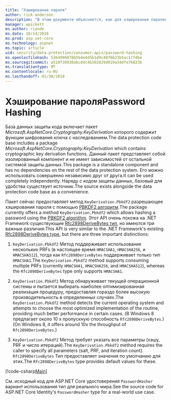 ```yaml
---
title: "Хэширование пароля"
author: rick-anderson
description: "В этом документе объясняется, как для хэширования паролей с помощью интерфейсов API защиты данных ASP.NET Core."
manager: wpickett
ms.author: riande
ms.date: 10/14/2016
ms.prod: asp.net-core
ms.technology: aspnet
ms.topic: article
uid: security/data-protection/consumer-apis/password-hashing
ms.openlocfilehash: 536499687865b4e4d5b1d9c4076623b5ac1ffdbe
ms.sourcegitcommit: a510f38930abc84c4b302029d019a34dfe76823b
ms.translationtype: MT
ms.contentlocale: ru-RU
ms.lasthandoff: 01/30/2018
---
```

# <a name="password-hashing"></a><span data-ttu-id="72dad-103">Хэширование пароля</span><span class="sxs-lookup"><span data-stu-id="72dad-103">Password Hashing</span></span>

<span data-ttu-id="72dad-104">База данных защиты кода включает пакет *Microsoft.AspNetCore.Cryptography.KeyDerivation* которого содержит функции шифрования ключа с наследованием.</span><span class="sxs-lookup"><span data-stu-id="72dad-104">The data protection code base includes a package *Microsoft.AspNetCore.Cryptography.KeyDerivation* which contains cryptographic key derivation functions.</span></span> <span data-ttu-id="72dad-105">Данный пакет представляет собой изолированный компонент и не имеет зависимостей от остальной системой защиты данных.</span><span class="sxs-lookup"><span data-stu-id="72dad-105">This package is a standalone component and has no dependencies on the rest of the data protection system.</span></span> <span data-ttu-id="72dad-106">Его можно использовать совершенно независимо друг от друга.</span><span class="sxs-lookup"><span data-stu-id="72dad-106">It can be used completely independently.</span></span> <span data-ttu-id="72dad-107">Наряду с кодом защиты данных, базовый для удобства существует источник.</span><span class="sxs-lookup"><span data-stu-id="72dad-107">The source exists alongside the data protection code base as a convenience.</span></span>

<span data-ttu-id="72dad-108">Пакет сейчас предоставляет метод `KeyDerivation.Pbkdf2` разрешающее хэширования пароля с помощью [PBKDF2 алгоритм](https://tools.ietf.org/html/rfc2898#section-5.2).</span><span class="sxs-lookup"><span data-stu-id="72dad-108">The package currently offers a method `KeyDerivation.Pbkdf2` which allows hashing a password using the [PBKDF2 algorithm](https://tools.ietf.org/html/rfc2898#section-5.2).</span></span> <span data-ttu-id="72dad-109">Этот API очень похожа на .NET Framework существующие [Rfc2898DeriveBytes тип](https://docs.microsoft.com/dotnet/api/system.security.cryptography.rfc2898derivebytes), но имеются три важные различия:</span><span class="sxs-lookup"><span data-stu-id="72dad-109">This API is very similar to the .NET Framework's existing [Rfc2898DeriveBytes type](https://docs.microsoft.com/dotnet/api/system.security.cryptography.rfc2898derivebytes), but there are three important distinctions:</span></span>

1. <span data-ttu-id="72dad-110">`KeyDerivation.Pbkdf2` Метод поддерживает использование нескольких PRFs (в настоящее время `HMACSHA1`, `HMACSHA256`, и `HMACSHA512`), тогда как `Rfc2898DeriveBytes` поддерживает только тип `HMACSHA1`.</span><span class="sxs-lookup"><span data-stu-id="72dad-110">The `KeyDerivation.Pbkdf2` method supports consuming multiple PRFs (currently `HMACSHA1`, `HMACSHA256`, and `HMACSHA512`), whereas the `Rfc2898DeriveBytes` type only supports `HMACSHA1`.</span></span>

2. <span data-ttu-id="72dad-111">`KeyDerivation.Pbkdf2` Метод обнаруживает текущей операционной системы и пытается выбирать наиболее оптимизированная реализация процедуру, предоставляя гораздо более высокую производительность в определенных случаях.</span><span class="sxs-lookup"><span data-stu-id="72dad-111">The `KeyDerivation.Pbkdf2` method detects the current operating system and attempts to choose the most optimized implementation of the routine, providing much better performance in certain cases.</span></span> <span data-ttu-id="72dad-112">(В Windows 8 предлагает около 10 x пропускную способность `Rfc2898DeriveBytes`.)</span><span class="sxs-lookup"><span data-stu-id="72dad-112">(On Windows 8, it offers around 10x the throughput of `Rfc2898DeriveBytes`.)</span></span>

3. <span data-ttu-id="72dad-113">`KeyDerivation.Pbkdf2` Метод требует указать все параметры (хэшу, PRF и число итераций).</span><span class="sxs-lookup"><span data-stu-id="72dad-113">The `KeyDerivation.Pbkdf2` method requires the caller to specify all parameters (salt, PRF, and iteration count).</span></span> <span data-ttu-id="72dad-114">`Rfc2898DeriveBytes` Тип предоставляет значения по умолчанию для этих.</span><span class="sxs-lookup"><span data-stu-id="72dad-114">The `Rfc2898DeriveBytes` type provides default values for these.</span></span>

[!code-csharp[Main](password-hashing/samples/passwordhasher.cs)]

<span data-ttu-id="72dad-115">См. исходный код для ASP.NET Core удостоверения `PasswordHasher` вариант использования тип для реального мира.</span><span class="sxs-lookup"><span data-stu-id="72dad-115">See the source code for ASP.NET Core Identity's `PasswordHasher` type for a real-world use case.</span></span>
